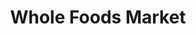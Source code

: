 ---
title: "Whole Foods Market"
url: /portland/whole-foods-market-northwest-couch-street/
shop: Supermarkt
---